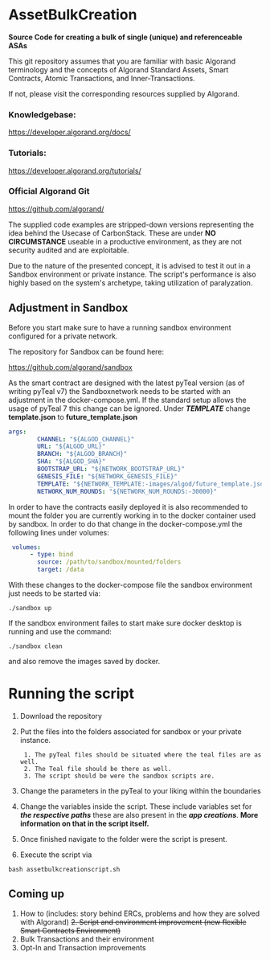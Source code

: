 # AssetBulkCreation
****Source Code for creating a bulk of single (unique) and referenceable ASAs****

This git repository assumes that you are familiar with basic Algorand terminology and the concepts of Algorand Standard Assets, Smart Contracts, Atomic Transactions, and Inner-Transactions. 

If not, please visit the corresponding resources supplied by Algorand. 

### Knowledgebase: 
https://developer.algorand.org/docs/
### Tutorials: 
https://developer.algorand.org/tutorials/
### Official Algorand Git
https://github.com/algorand/


The supplied code examples are stripped-down versions representing the idea behind the Usecase of CarbonStack. These are under **NO CIRCUMSTANCE** useable in a productive environment, as they are not security audited and are exploitable. 

Due to the nature of the presented concept, it is advised to test it out in a Sandbox environment or private instance. The script's performance is also highly based on the system's archetype, taking utilization of paralyzation. 


## Adjustment in Sandbox

Before you start make sure to have a running sandbox environment configured for a private network. 

The repository for Sandbox can be found here: 

https://github.com/algorand/sandbox

As the smart contract are designed with the latest pyTeal version (as of writing pyTeal v7) the Sandboxnetwork needs to be started with an adjustment in the docker-compose.yml. If the standard setup allows the usage of pyTeal 7 this change can be ignored.
Under ***TEMPLATE*** change ****template.json**** to ****future_template.json****

```yaml
args:
        CHANNEL: "${ALGOD_CHANNEL}"
        URL: "${ALGOD_URL}"
        BRANCH: "${ALGOD_BRANCH}"
        SHA: "${ALGOD_SHA}"
        BOOTSTRAP_URL: "${NETWORK_BOOTSTRAP_URL}"
        GENESIS_FILE: "${NETWORK_GENESIS_FILE}"
        TEMPLATE: "${NETWORK_TEMPLATE:-images/algod/future_template.json}"
        NETWORK_NUM_ROUNDS: "${NETWORK_NUM_ROUNDS:-30000}"
```        

In order to have the contracts easily deployed it is also recommended to mount the folder you are currently working in to the docker container used by sandbox. In order to do that change in the docker-compose.yml the following lines under volumes: 

```yaml
 volumes:
      - type: bind 
        source: /path/to/sandbox/mounted/folders
        target: /data
```
With these changes to the docker-compose file the sandbox environment just needs to be started via: 
```
./sandbox up
```
If the sandbox environment failes to start make sure docker desktop is running and use the command: 
```
./sandbox clean
```
and also remove the images saved by docker.

# Running the script

1. Download the repository
2. Put the files into the folders associated for sandbox or your private instance.

        1. The pyTeal files should be situated where the teal files are as well.
        2. The Teal file should be there as well.
        3. The script should be were the sandbox scripts are. 
3. Change the parameters in the pyTeal to your liking within the boundaries
5. Change the variables inside the script. These include variables set for ***the respective paths***
   these are also present in the ***app creations***. ****More information on that in the script itself.**** 
5. Once finished navigate to the folder were the script is present. 
6. Execute the script via 
```shell
bash assetbulkcreationscript.sh
```

## Coming up
1. How to (includes: story behind ERCs, problems and how they are solved with Algorand)
~~2. Script and environment improvement (new flexible Smart Contracts Environment)~~
3. Bulk Transactions and their environment 
4. Opt-In and Transaction improvements
